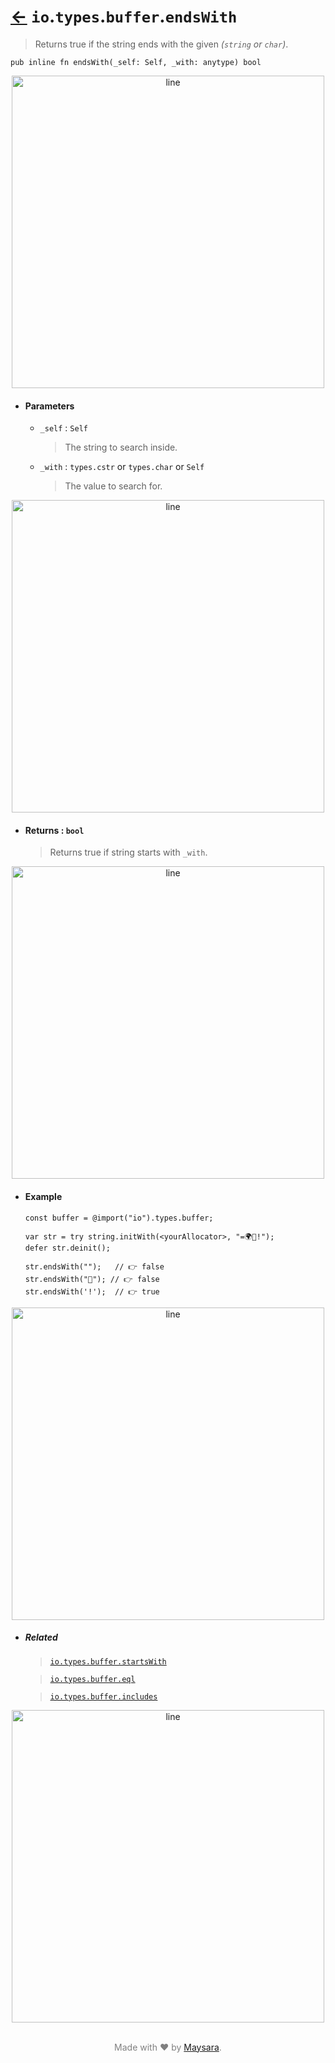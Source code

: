 # [←](../readme.md) `io`.`types`.`buffer`.`endsWith`

> Returns true if the string ends with the given _(`string` or `char`)_.

```zig
pub inline fn endsWith(_self: Self, _with: anytype) bool
```


<div align="center">
<img src="https://raw.githubusercontent.com/Super-ZIG/io/refs/heads/main/docs/dist/img/md/line.png" alt="line" style="width:500px;"/>
</div>

- #### Parameters

    - `_self` : `Self`

        > The string to search inside.


    - `_with` : `types.cstr` or `types.char` or `Self`

        > The value to search for.


<div align="center">
<img src="https://raw.githubusercontent.com/Super-ZIG/io/refs/heads/main/docs/dist/img/md/line.png" alt="line" style="width:500px;"/>
</div>

- #### Returns : `bool`

    > Returns true if string starts with `_with`.

<div align="center">
<img src="https://raw.githubusercontent.com/Super-ZIG/io/refs/heads/main/docs/dist/img/md/line.png" alt="line" style="width:500px;"/>
</div>

- #### Example

    ```zig
    const buffer = @import("io").types.buffer;
    ```

    ```zig
    var str = try string.initWith(<yourAllocator>, "=🌍🌟!");
    defer str.deinit();

    str.endsWith("");   // 👉 false
    str.endsWith("🌟"); // 👉 false
    str.endsWith('!');  // 👉 true

    ```

<div align="center">
<img src="https://raw.githubusercontent.com/Super-ZIG/io/refs/heads/main/docs/dist/img/md/line.png" alt="line" style="width:500px;"/>
</div>

- ##### Related

  > [`io.types.buffer.startsWith`](./startsWith.md)

  > [`io.types.buffer.eql`](./eql.md)

  > [`io.types.buffer.includes`](./includes.md)


<div align="center">
<img src="https://raw.githubusercontent.com/Super-ZIG/io/refs/heads/main/docs/dist/img/md/line.png" alt="line" style="width:500px;"/>
</div>

<p align="center" style="color:grey;"><br />Made with ❤️ by <a href="http://github.com/maysara-elshewehy" target="blank">Maysara</a>.</p>